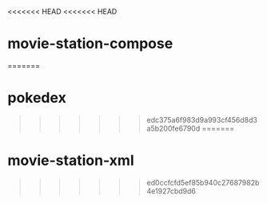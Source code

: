 <<<<<<< HEAD
<<<<<<< HEAD
# movie-station-compose
=======
# pokedex
>>>>>>> edc375a6f983d9a993cf456d8d3a5b200fe6790d
=======
# movie-station-xml
>>>>>>> ed0ccfcfd5ef85b940c27687982b4e1927cbd9d6
